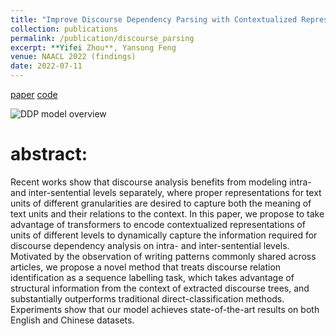 ```yaml
---
title: "Improve Discourse Dependency Parsing with Contextualized Representations"
collection: publications
permalink: /publication/discourse_parsing
excerpt: **Yifei Zhou**, Yansong Feng
venue: NAACL 2022 (findings)
date: 2022-07-11
---
```

[paper](https://arxiv.org/abs/2205.02090)
[code](https://github.com/YifeiZhou02/Improve-Discourse-Dependency-Parsing-with-Contextualized-Representations)

![DDP model overview](https://user-images.githubusercontent.com/83000332/165659676-c641cc42-6500-44ce-afec-b64cfd8192d9.png)

# abstract:
Recent works show that discourse analysis benefits from modeling  intra- and inter-sentential levels separately, where proper representations for text units of different granularities are desired to capture both the meaning of text units and their relations to the context. In this paper, we propose to take advantage of transformers to encode  contextualized representations 
of units of different levels to dynamically capture the information required for discourse dependency analysis on intra- and inter-sentential levels. Motivated by the observation of writing patterns commonly shared across articles, we propose a novel method that treats discourse relation identification as a sequence labelling task, which takes advantage of structural information from the context of extracted discourse trees, and  substantially outperforms traditional direct-classification methods. Experiments show that our model achieves state-of-the-art results on both English and Chinese datasets. 
